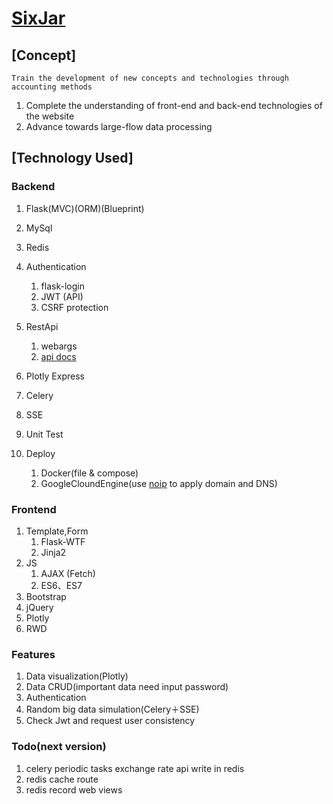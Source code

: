 # [SixJar](http://sixjar.ddns.net/)

## [Concept]
	Train the development of new concepts and technologies through accounting methods
1. Complete the understanding of front-end and back-end technologies of the website
2. Advance towards large-flow data processing

## [Technology Used]

### Backend
1. Flask(MVC)(ORM)(Blueprint) 
2. MySql
3. Redis
4. Authentication
	1. flask-login
	2. JWT (API)
	3. CSRF protection
5. RestApi 
	1. webargs 
	2. [api docs](http://sixjar.ddns.net/apispec/)
	
6. Plotly Express
7. Celery
8. SSE
9. Unit Test
10. Deploy
	1. Docker(file & compose)
	2. GoogleCloundEngine(use [noip](https://www.noip.com/) to apply domain and DNS)
### Frontend
1. Template,Form 
	1. Flask-WTF
	2. Jinja2
2. JS
	1. AJAX (Fetch)
	2. ES6、ES7
3. Bootstrap
4. jQuery
5. Plotly
6. RWD

### Features
1. Data visualization(Plotly)
2. Data CRUD(important data need input password)
3. Authentication
4. Random big data simulation(Celery＋SSE)
5. Check Jwt and request user consistency 

### Todo(next version)
1. celery periodic tasks exchange rate api write in redis
2. redis cache route
3. redis record web views


